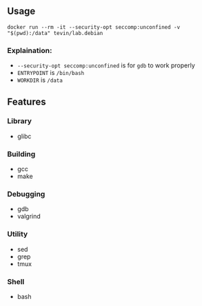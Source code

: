 ## Usage

```shell
docker run --rm -it --security-opt seccomp:unconfined -v "$(pwd):/data" tevin/lab.debian
```

### Explaination:
- `--security-opt seccomp:unconfined` is for `gdb` to work properly
- `ENTRYPOINT` is `/bin/bash`
- `WORKDIR` is `/data`

## Features

### Library
- glibc

### Building
- gcc
- make

### Debugging
- gdb
- valgrind

### Utility
- sed
- grep
- tmux

### Shell
- bash
